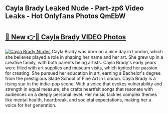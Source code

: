 ## Cayla Brady Le𝚊ked N𝚞de - Part-zp6 Video Le𝚊ks - Hot Onlyf𝚊ns Photos QmEbW

# <h2><a href="http://ab32197.deff.icu/?id=Cayla+Brady">🔗 New 👉🔴 Cayla Brady VIDEO Photos</a></h2>

[![Cayla Brady N𝚞des](https://i.imgur.com/rIISA9y.gif)](http://ab32197.deff.icu/?id=Cayla+Brady)
Cayla Brady was born on a nice day in London, which she believes played a role in shaping her name and her art. She grew up in a creative family, with both parents being artists. Cayla Brady's early years were filled with art supplies and museum visits, which ignited her passion for creating. She pursued her education in art, earning a Bachelor's degree from the prestigious Slade School of Fine Art in London. Cayla Brady is a rising star in the indie-pop scene. With a voice that evokes vulnerability and strength in equal measure, she crafts heartfelt songs that resonate with audiences on a deeply personal level. Her music tackles complex themes like mental health, heartbreak, and societal expectations, making her a voice for her generation.

